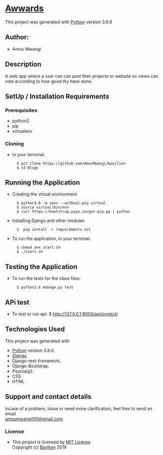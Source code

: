 # [Awwards](https://github.com/AmosMwangi/awwards)

This project was generated with [Python](https://www.python.org/) version 3.6.9 <br>

## Author: 
* Amos Mwangi

## Description
A web app where a user can can post their projects or website so views can vote according to how good thy have done.




## SetUp / Installation Requirements
### Prerequisites
* python3
* pip
* virtualenv

### Cloning
* In your terminal:

        $ git clone https://github.com/AmosMwangi/bavilion
        $ cd Blogs

## Running the Application
* Creating the virtual environment

        $ python3.6 -m venv --without-pip virtual
        $ source virtual/bin/env
        $ curl https://bootstrap.pypa.io/get-pip.py | python

* Installing Django and other modules

        $  pip install -r requirements.txt

* To run the application, in your terminal:

        $ chmod a+x start.sh
        $ ./start.sh

## Testing the Application
* To run the tests for the class files:

        $ python3.6 manage.py test

## APi test
* To test or run api:
    $ http://127.0.0.1:8000/api/project/


## Technologies Used
  This project was generated with
  * [Python](https://www.python.org/) version 3.8.0. 
  * [Django](https://www.fullstackpython.com/django.html).
  * Django-rest-framework.
  * Django-Bootstrap.
  * Psycopg2.
  * CSS
  * HTML

## Support and contact details
 Incase of a problem, issue or need more clarification, feel free to send an email<br> amosmwangi101@gmail.com <br>



### License
* This project is licensed by [MIT License](LICENSE.txt)<br>
  Copyright (c) [Bavilion](https://github.com/AmosMwangi/bavilion) 2019<br>
